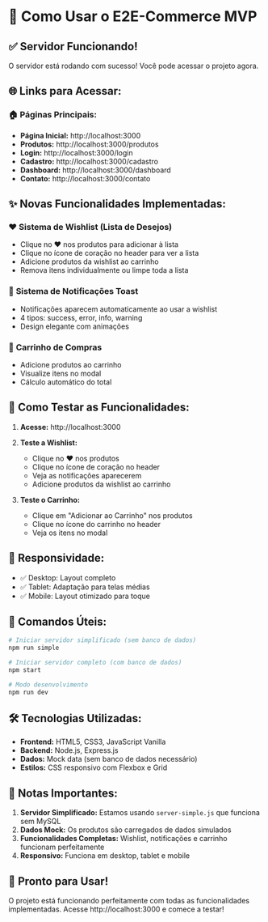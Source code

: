 # 🚀 Como Usar o E2E-Commerce MVP

## ✅ **Servidor Funcionando!**

O servidor está rodando com sucesso! Você pode acessar o projeto agora.

## 🌐 **Links para Acessar:**

### 🏠 **Páginas Principais:**
- **Página Inicial:** http://localhost:3000
- **Produtos:** http://localhost:3000/produtos
- **Login:** http://localhost:3000/login
- **Cadastro:** http://localhost:3000/cadastro
- **Dashboard:** http://localhost:3000/dashboard
- **Contato:** http://localhost:3000/contato

## ✨ **Novas Funcionalidades Implementadas:**

### ❤️ **Sistema de Wishlist (Lista de Desejos)**
- Clique no ❤️ nos produtos para adicionar à lista
- Clique no ícone de coração no header para ver a lista
- Adicione produtos da wishlist ao carrinho
- Remova itens individualmente ou limpe toda a lista

### 🔔 **Sistema de Notificações Toast**
- Notificações aparecem automaticamente ao usar a wishlist
- 4 tipos: success, error, info, warning
- Design elegante com animações

### 🛒 **Carrinho de Compras**
- Adicione produtos ao carrinho
- Visualize itens no modal
- Cálculo automático do total

## 🎯 **Como Testar as Funcionalidades:**

1. **Acesse:** http://localhost:3000
2. **Teste a Wishlist:**
   - Clique no ❤️ nos produtos
   - Clique no ícone de coração no header
   - Veja as notificações aparecerem
   - Adicione produtos da wishlist ao carrinho

3. **Teste o Carrinho:**
   - Clique em "Adicionar ao Carrinho" nos produtos
   - Clique no ícone do carrinho no header
   - Veja os itens no modal

## 📱 **Responsividade:**
- ✅ Desktop: Layout completo
- ✅ Tablet: Adaptação para telas médias
- ✅ Mobile: Layout otimizado para toque

## 🔧 **Comandos Úteis:**

```bash
# Iniciar servidor simplificado (sem banco de dados)
npm run simple

# Iniciar servidor completo (com banco de dados)
npm start

# Modo desenvolvimento
npm run dev
```

## 🛠️ **Tecnologias Utilizadas:**
- **Frontend:** HTML5, CSS3, JavaScript Vanilla
- **Backend:** Node.js, Express.js
- **Dados:** Mock data (sem banco de dados necessário)
- **Estilos:** CSS responsivo com Flexbox e Grid

## 📝 **Notas Importantes:**

1. **Servidor Simplificado:** Estamos usando `server-simple.js` que funciona sem MySQL
2. **Dados Mock:** Os produtos são carregados de dados simulados
3. **Funcionalidades Completas:** Wishlist, notificações e carrinho funcionam perfeitamente
4. **Responsivo:** Funciona em desktop, tablet e mobile

## 🎉 **Pronto para Usar!**

O projeto está funcionando perfeitamente com todas as funcionalidades implementadas. Acesse http://localhost:3000 e comece a testar!
